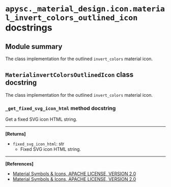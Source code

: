 # `apysc._material_design.icon.material_invert_colors_outlined_icon` docstrings

## Module summary

The class implementation for the outlined `invert_colors` material icon.

## `MaterialinvertColorsOutlinedIcon` class docstring

The class implementation for the outlined `invert_colors` material icon.

### `_get_fixed_svg_icon_html` method docstring

Get a fixed SVG icon HTML string.<hr>

**[Returns]**

- `fixed_svg_icon_html`: str
  - Fixed SVG icon HTML string.

<hr>

**[References]**

- [Material Symbols & Icons, APACHE LICENSE, VERSION 2.0](https://fonts.google.com/icons?icon.size=24&icon.color=%23e8eaed)
- [Material Symbols & Icons, APACHE LICENSE, VERSION 2.0](https://www.apache.org/licenses/LICENSE-2.0.html)